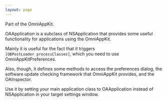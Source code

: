 ```yaml
---
layout: page
---
```


Part of the OmniAppKit.

OAApplication is a subclass of NSApplication that provides some useful functionality for applications using the OmniAppKit.

Mainly it is useful for the fact that it triggers <code> [OBPostLoader processClasses]</code>, which you need to use OmniAppKitPreferences.

Also, though, it defines some methods to access the preferences dialog, the software update checking framework that OmniAppKit provides, and the OAInspector.

Use it by setting your main application class to OAApplication instead of NSApplication in your target settings window.
